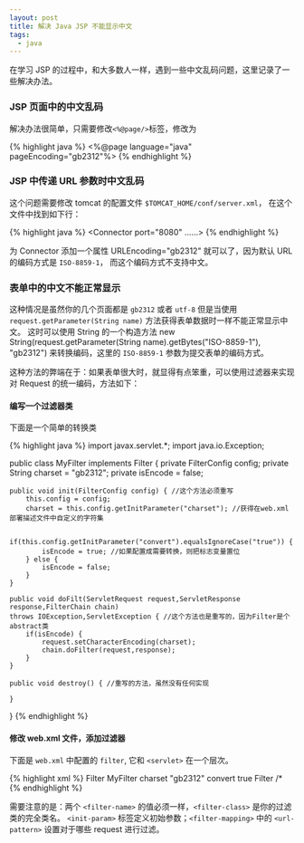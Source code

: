 ```yaml
---
layout: post
title: 解决 Java JSP 不能显示中文
tags:
  - java
---
```


在学习 JSP 的过程中，和大多数人一样，遇到一些中文乱码问题，这里记录了一些解决办法。

### JSP 页面中的中文乱码
解决办法很简单，只需要修改`<%@page/>`标签，修改为

{% highlight java %}
<%@page language="java" pageEncoding="gb2312"%>
{% endhighlight %}

### JSP 中传递 URL 参数时中文乱码
这个问题需要修改 tomcat 的配置文件 `$TOMCAT_HOME/conf/server.xml`，
在这个文件中找到如下行：

{% highlight java %}
<Connector port="8080" ......>
{% endhighlight %}

为 Connector 添加一个属性 URLEncoding="gb2312" 就可以了，因为默认 URL 的编码方式是 `ISO-8859-1`，
而这个编码方式不支持中文。

### 表单中的中文不能正常显示
这种情况是虽然你的几个页面都是 `gb2312` 或者 `utf-8` 但是当使用
`request.getParameter(String name)` 方法获得表单数据时一样不能正常显示中文。
这时可以使用 String 的一个构造方法 new String(request.getParameter(String name).getBytes("ISO-8859-1"), "gb2312")
来转换编码，这里的 `ISO-8859-1` 参数为提交表单的编码方式。

这种方法的弊端在于：如果表单很大时，就显得有点笨重，可以使用过滤器来实现对 Request 的统一编码，方法如下：

#### 编写一个过滤器类
下面是一个简单的转换类

{% highlight java %}
import javax.servlet.*;
import java.io.Exception;

public class MyFilter implements Filter {
    private FilterConfig config;
    private String charset = "gb2312";
    private isEncode = false;
   
    public void init(FilterConfig config) { //这个方法必须重写
        this.config = config;
        charset = this.config.getInitParameter("charset"); //获得在web.xml部署描述文件中自定义的字符集

        if(this.config.getInitParameter("convert").equalsIgnoreCase("true")) {
            isEncode = true; //如果配置成需要转换，则把标志变量置位
        } else {
            isEncode = false;
        }
    }

    public void doFilt(ServletRequest request,ServletResponse response,FilterChain chain)
    throws IOException,ServletException { //这个方法也是重写的，因为Filter是个abstract类
        if(isEncode) {
            request.setCharacterEncoding(charset);
            chain.doFilter(request,response);
        }
    }

    public void destroy() { //重写的方法，虽然没有任何实现

    }
} 
{% endhighlight %}

#### 修改 web.xml 文件，添加过滤器
下面是 `web.xml` 中配置的 `filter`, 它和 `<servlet>` 在一个层次。

{% highlight xml %}
<filter>
    <filter-name>Filter</filter-name>
    <filter-class>MyFilter</filter-class>
    <init-param>
        <param-name>charset</param-name>
        <param-value>"gb2312"</param-value>
    </init-param>
    <init-param>
        <param-name>convert</param-name>
        <param-value>true</param-value>
    </init-param>
</filter>
<filter-mapping>
    <filter-name>Filter</filter-name>
    <url-pattern>/*</url-pattern>
</filter-mapping>
{% endhighlight %}

需要注意的是：两个 `<filter-name>` 的值必须一样，`<filter-class>` 是你的过滤类的完全类名。
`<init-param>` 标签定义初始参数；`<filter-mapping>` 中的 `<url-pattern>` 设置对于哪些 request
进行过滤。
